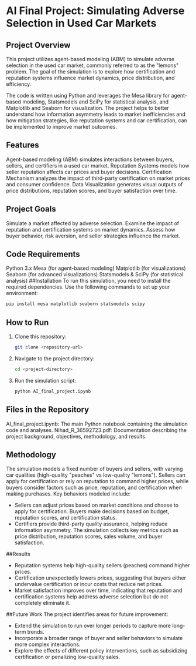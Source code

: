 # AI Final Project: Simulating Adverse Selection in Used Car Markets
## Project Overview
This project utilizes agent-based modeling (ABM) to simulate adverse selection in the used car market, commonly referred to as the "lemons" problem. The goal of the simulation is to explore how certification and reputation systems influence market dynamics, price distribution, and efficiency.

The code is written using Python and leverages the Mesa library for agent-based modeling, Statsmodels and SciPy for statistical analysis, and Matplotlib and Seaborn for visualization. The project helps to better understand how information asymmetry leads to market inefficiencies and how mitigation strategies, like reputation systems and car certification, can be implemented to improve market outcomes.

## Features
Agent-based modeling (ABM) simulates interactions between buyers, sellers, and certifiers in a used car market.
Reputation Systems models how seller reputation affects car prices and buyer decisions.
Certification Mechanism analyzes the impact of third-party certification on market prices and consumer confidence.
Data Visualization generates visual outputs of price distributions, reputation scores, and buyer satisfaction over time.
## Project Goals
Simulate a market affected by adverse selection.
Examine the impact of reputation and certification systems on market dynamics.
Assess how buyer behavior, risk aversion, and seller strategies influence the market.
## Code Requirements
Python 3.x
Mesa (for agent-based modeling)
Matplotlib (for visualizations)
Seaborn (for advanced visualizations)
Statsmodels & SciPy (for statistical analysis)
##Installation
To run this simulation, you need to install the required dependencies. Use the following commands to set up your environment:

```bash
pip install mesa matplotlib seaborn statsmodels scipy
```

## How to Run

1. Clone this repository:
    ```bash
    git clone <repository-url>
    ```
2. Navigate to the project directory:
    ```bash
    cd <project-directory>
    ```
3. Run the simulation script:
    ```bash
    python AI_final_project.ipynb
    ```

## Files in the Repository
AI_final_project.ipynb: The main Python notebook containing the simulation code and analyses.
Nihad_R_36592723.pdf: Documentation describing the project background, objectives, methodology, and results.

## Methodology
The simulation models a fixed number of buyers and sellers, with varying car qualities (high-quality "peaches" vs low-quality "lemons"). Sellers can apply for
certification or rely on reputation to command higher prices, while buyers consider factors such as price, reputation, and certification when making purchases. Key behaviors modeled include:

- Sellers can adjust prices based on market conditions and choose to apply for certification. Buyers make decisions based on budget, reputation scores, and certification status.
- Certifiers provide third-party quality assurance, helping reduce information asymmetry. The simulation collects key metrics such as price distribution, reputation scores, sales volume, and buyer satisfaction.

##Results

- Reputation systems help high-quality sellers (peaches) command higher prices.
- Certification unexpectedly lowers prices, suggesting that buyers either undervalue certification or incur costs that reduce net prices.
- Market satisfaction improves over time, indicating that reputation and certification systems help address adverse selection but do not completely eliminate it.

##Future Work
The project identifies areas for future improvement:

- Extend the simulation to run over longer periods to capture more long-term trends.
- Incorporate a broader range of buyer and seller behaviors to simulate more complex interactions.
- Explore the effects of different policy interventions, such as subsidizing certification or penalizing low-quality sales.
